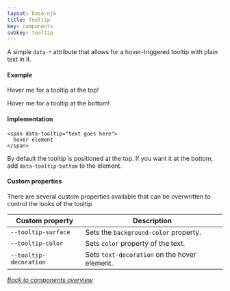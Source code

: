 ```yaml
---
layout: base.njk
title: Tooltip
key: components
subkey: tooltip
---
```


A simple `data-*` attribute that allows for a hover-triggered tooltip with plain text in it.

#### Example

Hover <span data-tooltip="very long text that is needed to see what it does if there is more lines to cover">me</span> for a tooltip at the top!

Hover <span data-tooltip="very long text that is needed to see what it does if there is more lines to cover" data-tooltip-bottom>me</span> for a tooltip at the bottom!

#### Implementation

```
<span data-tooltip="text goes here">
  hover element
</span>
```

By default the tooltip is positioned at the top. If you want it at the bottom, add `data-tooltip-bottom` to the element.

#### Custom properties

There are several custom properties available that can be overwritten to control the looks of the tooltip.

<div>
  <table>
    <thead>
      <tr>
        <th>Custom property</th>
        <th>Description</th>
      </tr>
    </thead>
    <tbody>
      <tr>
        <td><code>--tooltip-surface</code></td>
        <td>
          Sets the <code>background-color</code> property.
        </td>
      </tr>
      <tr>
        <td><code>--tooltip-color</code></td>
        <td>
          Sets <code>color</code> property of the text. 
        </td>
      </tr>
      <tr>
        <td><code>--tooltip-decoration</code></td>
        <td>
          Sets <code>text-decoration</code> on the hover element. 
        </td>
      </tr>
    </tbody>
  </table>
</div>

[_Back to components overview_](/components)

